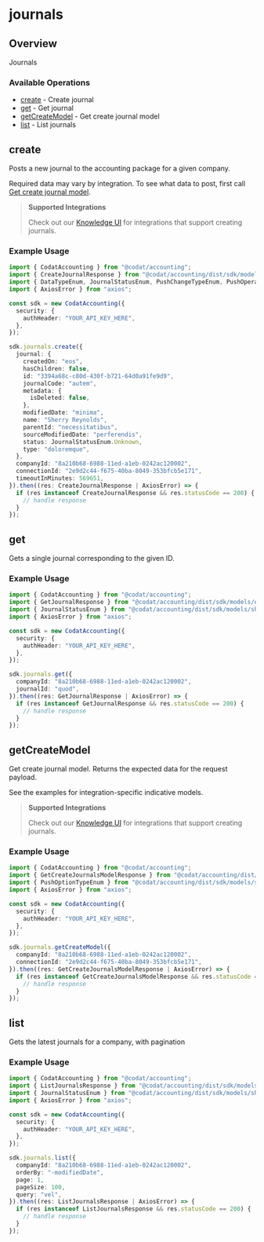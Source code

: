 # journals

## Overview

Journals

### Available Operations

* [create](#create) - Create journal
* [get](#get) - Get journal
* [getCreateModel](#getcreatemodel) - Get create journal model
* [list](#list) - List journals

## create

Posts a new journal to the accounting package for a given company.

Required data may vary by integration. To see what data to post, first call [Get create journal model](https://docs.codat.io/accounting-api#/operations/get-create-journals-model).

> **Supported Integrations**
> 
> Check out our [Knowledge UI](https://knowledge.codat.io/supported-features/accounting?view=tab-by-data-type&dataType=journals) for integrations that support creating journals.

### Example Usage

```typescript
import { CodatAccounting } from "@codat/accounting";
import { CreateJournalResponse } from "@codat/accounting/dist/sdk/models/operations";
import { DataTypeEnum, JournalStatusEnum, PushChangeTypeEnum, PushOperationStatusEnum } from "@codat/accounting/dist/sdk/models/shared";
import { AxiosError } from "axios";

const sdk = new CodatAccounting({
  security: {
    authHeader: "YOUR_API_KEY_HERE",
  },
});

sdk.journals.create({
  journal: {
    createdOn: "eos",
    hasChildren: false,
    id: "3394a68c-c80d-430f-b721-64d0a91fe9d9",
    journalCode: "autem",
    metadata: {
      isDeleted: false,
    },
    modifiedDate: "minima",
    name: "Sherry Reynolds",
    parentId: "necessitatibus",
    sourceModifiedDate: "perferendis",
    status: JournalStatusEnum.Unknown,
    type: "doloremque",
  },
  companyId: "8a210b68-6988-11ed-a1eb-0242ac120002",
  connectionId: "2e9d2c44-f675-40ba-8049-353bfcb5e171",
  timeoutInMinutes: 569651,
}).then((res: CreateJournalResponse | AxiosError) => {
  if (res instanceof CreateJournalResponse && res.statusCode == 200) {
    // handle response
  }
});
```

## get

Gets a single journal corresponding to the given ID.

### Example Usage

```typescript
import { CodatAccounting } from "@codat/accounting";
import { GetJournalResponse } from "@codat/accounting/dist/sdk/models/operations";
import { JournalStatusEnum } from "@codat/accounting/dist/sdk/models/shared";
import { AxiosError } from "axios";

const sdk = new CodatAccounting({
  security: {
    authHeader: "YOUR_API_KEY_HERE",
  },
});

sdk.journals.get({
  companyId: "8a210b68-6988-11ed-a1eb-0242ac120002",
  journalId: "quod",
}).then((res: GetJournalResponse | AxiosError) => {
  if (res instanceof GetJournalResponse && res.statusCode == 200) {
    // handle response
  }
});
```

## getCreateModel

Get create journal model. Returns the expected data for the request payload.

See the examples for integration-specific indicative models.

> **Supported Integrations**
> 
> Check out our [Knowledge UI](https://knowledge.codat.io/supported-features/accounting?view=tab-by-data-type&dataType=journals) for integrations that support creating journals.

### Example Usage

```typescript
import { CodatAccounting } from "@codat/accounting";
import { GetCreateJournalsModelResponse } from "@codat/accounting/dist/sdk/models/operations";
import { PushOptionTypeEnum } from "@codat/accounting/dist/sdk/models/shared";
import { AxiosError } from "axios";

const sdk = new CodatAccounting({
  security: {
    authHeader: "YOUR_API_KEY_HERE",
  },
});

sdk.journals.getCreateModel({
  companyId: "8a210b68-6988-11ed-a1eb-0242ac120002",
  connectionId: "2e9d2c44-f675-40ba-8049-353bfcb5e171",
}).then((res: GetCreateJournalsModelResponse | AxiosError) => {
  if (res instanceof GetCreateJournalsModelResponse && res.statusCode == 200) {
    // handle response
  }
});
```

## list

Gets the latest journals for a company, with pagination

### Example Usage

```typescript
import { CodatAccounting } from "@codat/accounting";
import { ListJournalsResponse } from "@codat/accounting/dist/sdk/models/operations";
import { JournalStatusEnum } from "@codat/accounting/dist/sdk/models/shared";
import { AxiosError } from "axios";

const sdk = new CodatAccounting({
  security: {
    authHeader: "YOUR_API_KEY_HERE",
  },
});

sdk.journals.list({
  companyId: "8a210b68-6988-11ed-a1eb-0242ac120002",
  orderBy: "-modifiedDate",
  page: 1,
  pageSize: 100,
  query: "vel",
}).then((res: ListJournalsResponse | AxiosError) => {
  if (res instanceof ListJournalsResponse && res.statusCode == 200) {
    // handle response
  }
});
```
